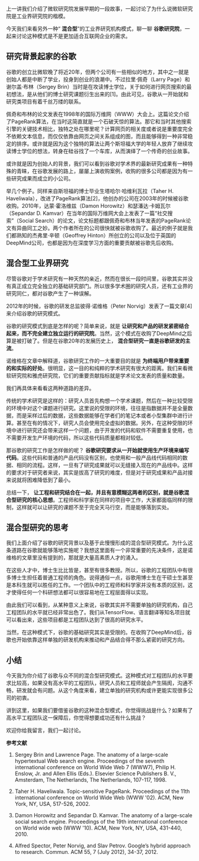 上一讲我们介绍了微软研究院发展早期的一段故事，一起讨论了为什么说微软研究院是工业界研究院的楷模。

今天我们来看另外一种“ **混合型**”的工业界研究机构模式，聊一聊 **谷歌研究院**，一起来讨论这种模式是不是更加适合互联网企业的需求。

## 研究背景起家的谷歌

谷歌的创立比微软晚了将近20年，但两个公司有一些相似的地方，其中之一就是创始人都是中断了学业，投身到创业的浪潮中。不过拉里·佩奇（Larry Page）和谢尔盖·布林（Sergey Brin）当时是在攻读博士学位，关于如何进行网页搜索的最初想法，是从他们的博士研究课题衍生出来的\[1\]。由此可见，谷歌从一开始就和研究类项目有着千丝万缕的联系。

佩奇和布林的论文发表在1998年的国际万维网（WWW）大会上。这篇论文介绍了PageRank算法，在当时这简直就是一个石破天惊的算法。那它和当时其他搜索引擎的关键技术相比，独特之处在哪里呢？计算网页的相关度或者说是重要度完全不依赖文本信息，而仅仅依靠由网页之间关系组成的图，而且能够得到一种非常稳定的排序。或许就是因为这个独特的算法让两个斯坦福大学的年轻人放弃了继续攻读博士学位的想法，转身在硅谷找了一个车库，从而演绎了一个传奇的创业故事。

或许就是因为创始人的背景，我们可以看到谷歌对学术界的最新研究成果有一种特殊的青睐，在谷歌发展的路上，屡屡上演收购案例，收购的很多公司都是因为有一些研究成果而成立的小公司。

举几个例子。同样来自斯坦福的博士毕业生塔哈尔·哈维利瓦拉（Taher H. Haveliwala），改进了PageRank算法\[2\]，他创办的公司在2003年的时候被谷歌收购。2010年，达蒙·霍洛维兹（Damon Horowitz）和瑟潘达·卡姆瓦尔（Sepandar D. Kamvar）在当年的国际万维网大会上发表了一篇“社交搜索”（Social Search）的论文，论文标题都跟佩奇和布林当年发表的PageRank论文有异曲同工之妙。两个作者所在的公司很快就被谷歌收购了。最近的例子就是我们都熟知的杰弗里·辛顿（Geoffrey Hinton）所创立的公司以及位于英国的DeepMind公司，也都是因为在深度学习方面的重要贡献被谷歌先后收购。

## 混合型工业界研究

尽管谷歌对于学术研究有一种天然的亲近，然而在很长一段时间里，谷歌其实并没有真正成立完全独立的基础研究部门。所以很多学术圈的研究人员，还有工业界的研究同仁，都对谷歌产生了一种误解。

2012年的时候，谷歌的研发总监彼得·诺维格（Peter Norvig）发表了一篇文章\[4\]来介绍谷歌的研究模式。

谷歌的研究模式到底是怎样的呢？简单来说，就是 **让研究和产品的研发紧密结合起来，而不完全建立独立运行的研究院**。当然，这个模式在收购了DeepMind之后算是被打破了。但是在谷歌20年的发展历史上， **混合型研究一直是谷歌研发的主流**。

诺维格在文章中解释道，谷歌研究工作的一大重要目的就是 **为终端用户带来重要的和实际的好处**。很明显，这一目的和纯粹的学术研究有很大的距离。我们来看微软研究院和雅虎研究院，它们的重要贡献指标就是学术论文发表的质量和数量。

我们再具体来看看这两种道路的差异。

传统的学术研究是这样的：研究人员首先构想一个学术课题，然后在一种比较受限的环境中对这个课题进行研究。这里说的受限的环境，往往是指数据并不是全量数据，而是采样过后的数据，这些数据能够在学者们的笔记本或者小型集群中进行计算。甚至在有的情况下，研究人员会使用完全虚拟的数据。另外，在这种受限的环境中进行研究还会带来这样一个问题，由于开发的代码和软件不需要重复使用，也不需要开发生产环境的代码，所以这些代码质量都相对较低。

那谷歌的研究工作是怎样做的呢？ **谷歌研究要求从一开始就使用生产环境来编写代码**。这些代码和普通的产品代码没有区别，也使用和一般产品线代码相同的数据、相同的流程。这样，一旦有了研究成果就可以无缝接入现在的产品线中。这样的要求对于研究者来说，其实是拔高了研究的难度，但是对于研究成果和产品对接来说就将困难降低到了最小。

总结一下， **让工程和研究结合在一起，并且有意模糊这两者的区别，就是谷歌混合型研究的核心思想**。工程师和科学家在同样的项目中工作，大家都面临同样的限制，这样就可以让研究的课题不至于完全天马行空，而是能够落到实处。

## 混合型研究的思考

我们上面介绍了谷歌的研究背景以及基于此慢慢形成的混合型研究模式。为什么这条道路在谷歌就能够落地实施呢？我想这里面有一个非常重要的先决条件，这是诺维格的文章里没有提到的，那就是大量高素质人才的涌入。

在这些人才中，博士生比比皆是，甚至有很多教授。所以，谷歌的工程团队中有很多博士生担任着普通工程师的角色。说得通俗一点，谷歌用博士生在干硕士生甚至是本科生就可以胜任的工作。一个团队中的工程师和科学家并没有本质的区别，这才使得任何一个科研想法都可以很容易地在工程层面得以实现。

由此我们可以看到，从某种意义上来说，谷歌其实并不需要单独的研究机构，自己工程团队的水平就已经非常出色了。我们从TensorFlow、语言翻译等知名项目就可以看出来，这些项目都是工程团队达到了很高的研究水平。

当然，在这种模式下，谷歌的基础研究其实是受限的。在收购了DeepMind后，谷歌也开始依靠这样单独的研发机构来推动和产品结合得不那么紧密的研究方向。

## 小结

今天我为你介绍了谷歌与众不同的混合型研究模式。这种模式对工程团队的水平要求比较高，如果没有高水平的工程团队，研究人员和工程师就会产生隔阂，沟通不畅，研发就会有问题。从这个角度来看，建立单独的研究机构或许更能实现很多公司的初衷。

讲到这里，如果我们要借鉴谷歌的这种混合型模式，你觉得挑战是什么？如果有了高水平工程团队这一保障后，你觉得想要成功还有什么挑战？

欢迎你给我留言，我们一起讨论。

**参考文献**

1. Sergey Brin and Lawrence Page. The anatomy of a large-scale hypertextual Web search engine. Proceedings of the seventh international conference on World Wide Web 7 (WWW7), Philip H. Enslow, Jr. and Allen Ellis (Eds.). Elsevier Science Publishers B. V., Amsterdam, The Netherlands, The Netherlands, 107-117, 1998.

2. Taher H. Haveliwala. Topic-sensitive PageRank. Proceedings of the 11th international conference on World Wide Web (WWW '02). ACM, New York, NY, USA, 517-526, 2002.

3. Damon Horowitz and Sepandar D. Kamvar. The anatomy of a large-scale social search engine. Proceedings of the 19th international conference on World wide web (WWW '10). ACM, New York, NY, USA, 431-440, 2010.

4. Alfred Spector, Peter Norvig, and Slav Petrov. Google’s hybrid approach to research. Commun. ACM 55, 7 (July 2012), 34-37, 2012.